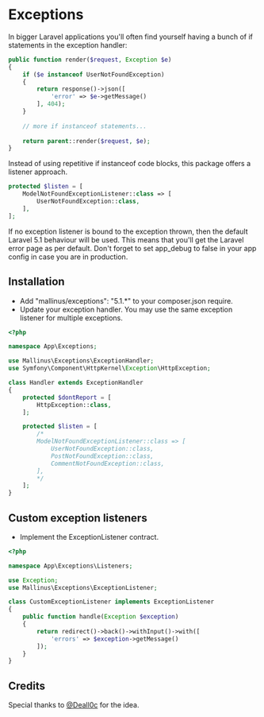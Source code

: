 # Exceptions

In bigger Laravel applications you'll often find yourself having a bunch of if statements in the exception handler:
```php
public function render($request, Exception $e)
{
    if ($e instanceof UserNotFoundException)
    {
        return response()->json([
            'error' => $e->getMessage()
        ], 404);
    }
        
    // more if instanceof statements...
        
    return parent::render($request, $e);
}
```
Instead of using repetitive if instanceof code blocks, this package offers a listener approach.
```php
protected $listen = [
    ModelNotFoundExceptionListener::class => [
        UserNotFoundException::class,
    ],
];
```
If no exception listener is bound to the exception thrown, then the default Laravel 5.1 behaviour will be used. This means that you'll get the Laravel error page as per default. Don't forget to set app_debug to false in your app config in case you are in production.

## Installation
- Add "mallinus/exceptions": "5.1.*" to your composer.json require.
- Update your exception handler. You may use the same exception listener for multiple exceptions.

```php
<?php

namespace App\Exceptions;

use Mallinus\Exceptions\ExceptionHandler;
use Symfony\Component\HttpKernel\Exception\HttpException;

class Handler extends ExceptionHandler
{
    protected $dontReport = [
        HttpException::class,
    ];

    protected $listen = [
        /*
        ModelNotFoundExceptionListener::class => [
            UserNotFoundException::class,
            PostNotFoundException::class,
            CommentNotFoundException::class,
        ],
        */
    ];
}
```

## Custom exception listeners
- Implement the ExceptionListener contract.

```php
<?php

namespace App\Exceptions\Listeners;

use Exception;
use Mallinus\Exceptions\ExceptionListener;

class CustomExceptionListener implements ExceptionListener
{
	public function handle(Exception $exception)
	{
		return redirect()->back()->withInput()->with([
			'errors' => $exception->getMessage()
		]);
	}
}
```

## Credits
Special thanks to [@Deall0c](https://github.com/Deall0c/) for the idea.

